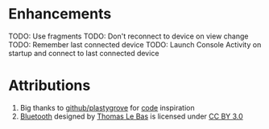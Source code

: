 # Enhancements

TODO: Use fragments 
TODO: Don't reconnect to device on view change
TODO: Remember last connected device
TODO: Launch Console Activity on startup and connect to last connected device

# Attributions
1. Big thanks to [github/plastygrove](https://github.com/plastygrove) for [code](https://github.com/plastygrove/BlueSerial) inspiration
2. [Bluetooth](http://thenounproject.com/term/bluetooth/10901/) designed by [Thomas Le Bas](http://thenounproject.com/tlb/) is licensed under [CC BY 3.0](http://creativecommons.org/licenses/by/3.0/us/)
